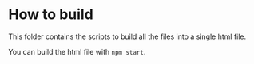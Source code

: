 # How to build

This folder contains the scripts to build all the files into a single html file.

You can build the html file with `npm start`. 
